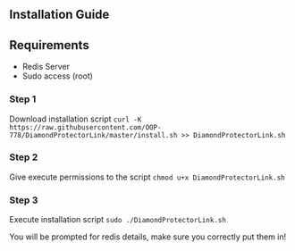 ## Installation Guide

## Requirements
- Redis Server
- Sudo access (root)

### Step 1 
Download installation script
``
curl -K https://raw.githubusercontent.com/OOP-778/DiamondProtectorLink/master/install.sh >> DiamondProtectorLink.sh
``

### Step 2
Give execute permissions to the script
``
chmod u+x DiamondProtectorLink.sh
``

### Step 3
Execute installation script
``
sudo ./DiamondProtectorLink.sh
``

You will be prompted for redis details, make sure you correctly put them in!